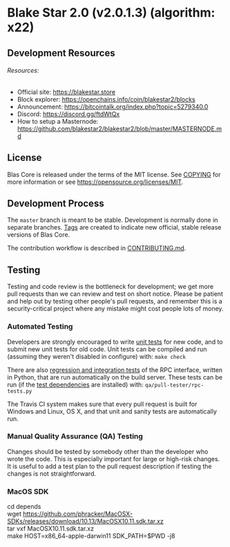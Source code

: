 Blake Star 2.0 (v2.0.1.3) (algorithm: x22)
===============================

## Development Resources

###### Resources:
- Official site: https://blakestar.store
- Block explorer: https://openchains.info/coin/blakestar2/blocks
- Announcement: https://bitcointalk.org/index.php?topic=5279340.0
- Discord: https://discord.gg/ftdWtQx
- How to setup a Masternode: https://github.com/blakestar2/blakestar2/blob/master/MASTERNODE.md

License
-------

Blas Core is released under the terms of the MIT license. See [COPYING](COPYING) for more
information or see https://opensource.org/licenses/MIT.

Development Process
-------------------

The `master` branch is meant to be stable. Development is normally done in separate branches.
[Tags](https://github.com/blakestar2/blakestar2/tags) are created to indicate new official,
stable release versions of Blas Core.

The contribution workflow is described in [CONTRIBUTING.md](CONTRIBUTING.md).

Testing
-------

Testing and code review is the bottleneck for development; we get more pull
requests than we can review and test on short notice. Please be patient and help out by testing
other people's pull requests, and remember this is a security-critical project where any mistake might cost people
lots of money.

### Automated Testing

Developers are strongly encouraged to write [unit tests](/doc/unit-tests.md) for new code, and to
submit new unit tests for old code. Unit tests can be compiled and run
(assuming they weren't disabled in configure) with: `make check`

There are also [regression and integration tests](/qa) of the RPC interface, written
in Python, that are run automatically on the build server.
These tests can be run (if the [test dependencies](/qa) are installed) with: `qa/pull-tester/rpc-tests.py`

The Travis CI system makes sure that every pull request is built for Windows
and Linux, OS X, and that unit and sanity tests are automatically run.

### Manual Quality Assurance (QA) Testing

Changes should be tested by somebody other than the developer who wrote the
code. This is especially important for large or high-risk changes. It is useful
to add a test plan to the pull request description if testing the changes is
not straightforward.

### MacOS SDK

cd depends  
wget https://github.com/phracker/MacOSX-SDKs/releases/download/10.13/MacOSX10.11.sdk.tar.xz  
tar vxf MacOSX10.11.sdk.tar.xz  
make HOST=x86_64-apple-darwin11 SDK_PATH=$PWD -j8  
